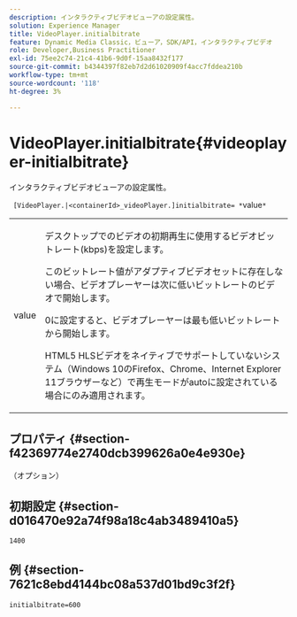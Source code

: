 ```yaml
---
description: インタラクティブビデオビューアの設定属性。
solution: Experience Manager
title: VideoPlayer.initialbitrate
feature: Dynamic Media Classic，ビューア，SDK/API，インタラクティブビデオ
role: Developer,Business Practitioner
exl-id: 75ee2c74-21c4-41b6-9d0f-15aa8432f177
source-git-commit: b4344397f82eb7d2d61020909f4acc7fddea210b
workflow-type: tm+mt
source-wordcount: '118'
ht-degree: 3%

---
```


# VideoPlayer.initialbitrate{#videoplayer-initialbitrate}

インタラクティブビデオビューアの設定属性。

` [VideoPlayer.|<containerId>_videoPlayer.]initialbitrate= *`value`*`

<table id="table_C616483932C2482CA9794DDD7313FD7C"> 
 <tbody> 
  <tr> 
   <td colname="col1"> <p> <span class="codeph"> value</span> </p> </td> 
   <td colname="col2"> <p> デスクトップでのビデオの初期再生に使用するビデオビットレート(kbps)を設定します。 </p> <p>このビットレート値がアダプティブビデオセットに存在しない場合、ビデオプレーヤーは次に低いビットレートのビデオで開始します。 </p> <p><span class="codeph"> 0</span>に設定すると、ビデオプレーヤーは最も低いビットレートから開始します。 </p> <p>HTML5 HLSビデオをネイティブでサポートしていないシステム（Windows 10のFirefox、Chrome、Internet Explorer 11ブラウザーなど）で再生モードがautoに設定されている場合にのみ適用されます。 </p> </td> 
  </tr> 
 </tbody> 
</table>

## プロパティ {#section-f42369774e2740dcb399626a0e4e930e}

（オプション）

## 初期設定 {#section-d016470e92a74f98a18c4ab3489410a5}

`1400`

## 例 {#section-7621c8ebd4144bc08a537d01bd9c3f2f}

```
initialbitrate=600
```
